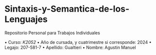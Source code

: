 # Sintaxis-y-Semantica-de-los-Lenguajes
Repositorio Personal para Trabajos Individuales

• Curso: *K2052*
• Año de cursada, y cuatrimestre si corresponde: 2024
• Legajo: 207-581-7
• Apellido: Gualtieri
• Nombre: Agustin Manuel
